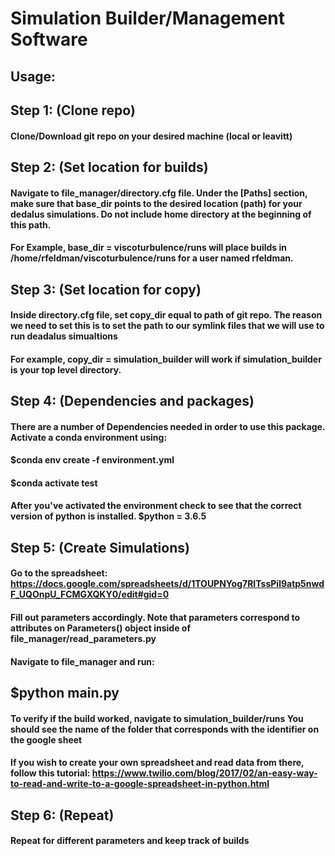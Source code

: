 # Simulation Builder/Management Software

## Usage:

## Step 1: (Clone repo)
#### Clone/Download git repo on your desired machine (local or leavitt)

## Step 2: (Set location for builds)
#### Navigate to file_manager/directory.cfg file.  Under the [Paths] section, make sure that base_dir points to the desired location (path) for your dedalus simulations.  Do not include home directory at the beginning of this path.  

#### For Example, base_dir = viscoturbulence/runs will place builds in /home/rfeldman/viscoturbulence/runs for a user named rfeldman.  

## Step 3: (Set location for copy)
#### Inside directory.cfg file, set copy_dir equal to path of git repo.  The reason we need to set this is to set the path to our symlink files that we will use to run deadalus simualtions  

#### For example, copy_dir = simulation_builder will work if simulation_builder is your top level directory.  

## Step 4: (Dependencies and packages)
#### There are a number of Dependencies needed in order to use this package.  Activate a conda environment using:

#### $conda env create -f environment.yml
#### $conda activate test

#### After you've activated the environment check to see that the correct version of python is installed.  $python = 3.6.5

## Step 5: (Create Simulations)
#### Go to the spreadsheet: https://docs.google.com/spreadsheets/d/1TOUPNYog7RITssPil9atp5nwdF_UQOnpU_FCMGXQKY0/edit#gid=0
#### Fill out parameters accordingly.  Note that parameters correspond to attributes on Parameters() object inside of file_manager/read_parameters.py
#### Navigate to file_manager and run:

## $python main.py

#### To verify if the build worked, navigate to simulation_builder/runs  You should see the name of the folder that corresponds with the identifier on the google sheet

#### If you wish to create your own spreadsheet and read data from there, follow this tutorial:  https://www.twilio.com/blog/2017/02/an-easy-way-to-read-and-write-to-a-google-spreadsheet-in-python.html

## Step 6: (Repeat)
#### Repeat for different parameters and keep track of builds
